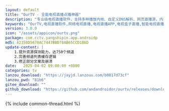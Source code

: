 ```yaml
---
layout: default
title: "OurTV - 全能电视直播点播神器"
description: "专业级电视直播软件，支持多种播放内核、自定义DNS解析、网页直播源，内置丰富频道资源，操作简单稳定流畅"
keywords: "OurTV,电视直播软件,网络电视直播,电视直播APP,电视盒子直播,智能电视直播,免费电视直播"
version: 3.8.0
icon: "/assets/appicon/ourtv.png"
package: com.cctv.yangshipin.app.androidp
md5: 42358D5670AC7447BBD78AB65CCD1B6D
update-content: |
    1.提升资源探测能力，达750个频道
    2.完善频道列表缓存逻辑
    3.修正部分文案及崩溃
date:   2025-04-02 09:00:00 +0800
categories: tv
lanzou_download: "https://jayjd.lanzouu.com/b0017d73cf"
lanzou_pwd: "81b6"
gitee_download: ""
github_download: "https://github.com/andandroidor/ourtv/releases/download/3.8.0/OurTV_3.8.0_android_tv.apk"
---
```

 {% include common-thread.html %}